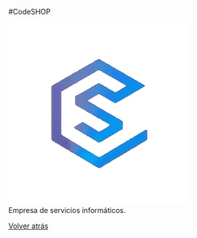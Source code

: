 #CodeSHOP

![CodeShop](assets/icono-logo.gif)  
Empresa de servicios informáticos.  




[Volver atrás](README.md)


